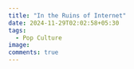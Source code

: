 ```yaml
---
title: "In the Ruins of Internet"
date: 2024-11-29T02:02:58+05:30
tags:
  - Pop Culture
image:
comments: true
---
```

